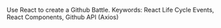 Use React to create a Github Battle.
Keywords: React Life Cycle Events, React Components, Github API (Axios)
